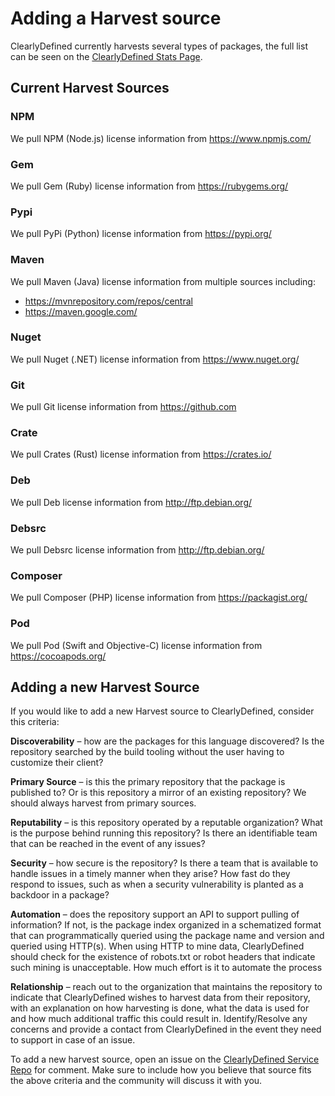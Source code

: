 # Adding a Harvest source

ClearlyDefined currently harvests several types of packages, the full list can be seen on the [ClearlyDefined Stats Page](https://clearlydefined.io/stats).

## Current Harvest Sources

### NPM

We pull NPM (Node.js) license information from https://www.npmjs.com/

### Gem

We pull Gem (Ruby) license information from https://rubygems.org/

### Pypi

We pull PyPi (Python) license information from https://pypi.org/

### Maven

We pull Maven (Java) license information from multiple sources including:

* https://mvnrepository.com/repos/central
* https://maven.google.com/

### Nuget

We pull Nuget (.NET) license information from https://www.nuget.org/

### Git

We pull Git license information from https://github.com

### Crate

We pull Crates (Rust) license information from https://crates.io/

### Deb

We pull Deb license information from http://ftp.debian.org/

### Debsrc

We pull Debsrc license information from http://ftp.debian.org/

### Composer

We pull Composer (PHP) license information from https://packagist.org/

### Pod

We pull Pod (Swift and Objective-C) license information from https://cocoapods.org/

## Adding a new Harvest Source

If you would like to add a new Harvest source to ClearlyDefined, consider this criteria:

**Discoverability** – how are the packages for this language discovered? Is the repository searched by the build tooling without the user having to customize their client?

**Primary Source** – is this the primary repository that the package is published to? Or is this repository a mirror of an existing repository? We should always harvest from primary sources.

**Reputability** – is this repository operated by a reputable organization? What is the purpose behind running this repository? Is there an identifiable team that can be reached in the event of any issues?

**Security** – how secure is the repository? Is there a team that is available to handle issues in a timely manner when they arise? How fast do they respond to issues, such as when a security vulnerability is planted as a backdoor in a package?

**Automation** – does the repository support an API to support pulling of information? If not, is the package index organized in a schematized format that can programmatically queried using the package name and version and queried using HTTP(s). When using HTTP to mine data, ClearlyDefined should check for the existence of robots.txt or robot headers that indicate such mining is unacceptable. How much effort is it to automate the process

**Relationship** – reach out to the organization that maintains the repository to indicate that ClearlyDefined wishes to harvest data from their repository, with an explanation on how harvesting is done, what the data is used for and how much additional traffic this could result in. Identify/Resolve any concerns and provide a contact from ClearlyDefined in the event they need to support in case of an issue.

To add a new harvest source, open an issue on the [ClearlyDefined Service Repo](https://github.com/clearlydefined/service) for comment. Make sure to include how you believe that source fits the above criteria and the community will discuss it with you.